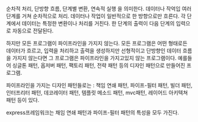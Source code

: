 순차적 처리, 단방향 흐름, 단계별 변환, 연속적 실행 을 의미한다.
	데이터나 작억입 여러 단계를 거쳐 순차적으로 처리.
	데이터나 작업이 일반적으로 한 방향으로만 흐른다.
	각 단계에서 데이터는 특정한 변환이나 처리를 거친다.
	한 단계의 출력이 다음 단계의 입력으로 자동으로 전달된다.

하지만  모든 프로그램이 파이프라인을 가지지 않는다.
모든 프로그램은 어떤 형태로든 데이터가 흐르고, 입력을 처리하고 출력을 생성하지만 선형적이고 단방향인 데이터 흐름을 가지지 않는다면 그 프로그램은 파이프라인을 가지고있지 않는 프로그램이다.
예를들어 싱글톤 패턴, 옵저버 패턴, 팩토리 패턴, 전략 패턴 등의 디자인 패턴으로 만들어진 프로그램.

파이프라인을 가지는 디자인 패턴들로는 : 책임 연쇄 패턴, 파이프-필터 패턴, 빌더 패턴, 인터프리터 패턴, 데코레이터 패턴, 템플릿 메소드 패턴, mvc패턴, 레이어드 아키텍쳐 패턴 등이 있다.

express프레임워크는 채임 연쇄 패턴과 파이프-필터 패턴의 특성을 모두 가진다.